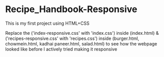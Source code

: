 # Recipe_Handbook-Responsive
This is my first project using HTML+CSS

Replace the ('index-responsive.css' with 'index.css') inside (index.html) & ('recipes-responsive.css' with 'recipes.css') inside (burger.html, chowmein.html, kadhai paneer.html, salad.html) to see how the webpage looked like before I actively tried making it responsive
